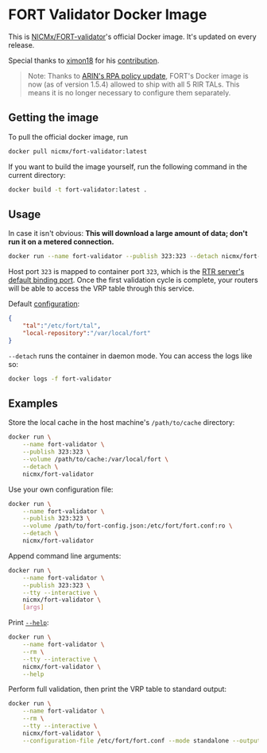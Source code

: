 # FORT Validator Docker Image

This is [NICMx/FORT-validator](https://github.com/NICMx/FORT-validator)'s official Docker image. It's updated on every release.

Special thanks to [ximon18](https://github.com/ximon18) for his [contribution](https://github.com/NICMx/FORT-validator/issues/17).

> Note: Thanks to [ARIN's RPA policy update](https://www.arin.net/announcements/20220926/), FORT's Docker image is now (as of version 1.5.4) allowed to ship with all 5 RIR TALs. This means it is no longer necessary to configure them separately.

## Getting the image

To pull the official docker image, run

```bash
docker pull nicmx/fort-validator:latest
```

If you want to build the image yourself, run the following command in the current directory:

```bash
docker build -t fort-validator:latest .
```

## Usage

In case it isn't obvious: **This will download a large amount of data; don't run it on a metered connection.**

```bash
docker run --name fort-validator --publish 323:323 --detach nicmx/fort-validator
```

Host port `323` is mapped to container port `323`, which is the [RTR server's default binding port](https://nicmx.github.io/FORT-validator/usage.html#--serverport). Once the first validation cycle is complete, your routers will be able to access the VRP table through this service.

Default [configuration](https://nicmx.github.io/FORT-validator/usage.html#--configuration-file):

```json
{
	"tal":"/etc/fort/tal",
	"local-repository":"/var/local/fort"
}
```

`--detach` runs the container in daemon mode. You can access the logs like so:

```bash
docker logs -f fort-validator
```

## Examples

Store the local cache in the host machine's `/path/to/cache` directory:

```bash
docker run \
	--name fort-validator \
	--publish 323:323 \
	--volume /path/to/cache:/var/local/fort \
	--detach \
	nicmx/fort-validator
```

Use your own configuration file:

```bash
docker run \
	--name fort-validator \
	--publish 323:323 \
	--volume /path/to/fort-config.json:/etc/fort/fort.conf:ro \
	--detach \
	nicmx/fort-validator
```

Append command line arguments:

```bash
docker run \
	--name fort-validator \
	--publish 323:323 \
	--tty --interactive \
	nicmx/fort-validator \
	[args]
```

Print [`--help`](https://nicmx.github.io/FORT-validator/usage.html#--help):

```bash
docker run \
	--name fort-validator \
	--rm \
	--tty --interactive \
	nicmx/fort-validator \
	--help
```

Perform full validation, then print the VRP table to standard output:

```bash
docker run \
	--name fort-validator \
	--rm \
	--tty --interactive \
	nicmx/fort-validator \
	--configuration-file /etc/fort/fort.conf --mode standalone --output.roa -
```
